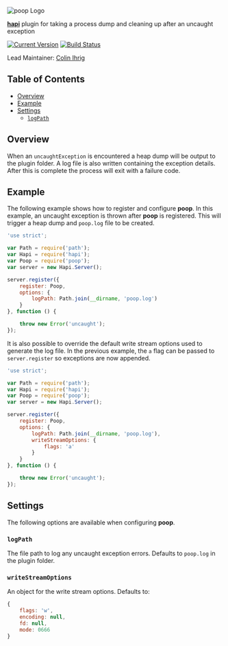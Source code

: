 ![poop Logo](https://raw.github.com/hapijs/poop/master/images/poop.png)

[**hapi**](https://github.com/hapijs/hapi) plugin for taking a process dump and cleaning up after an uncaught exception

[![Current Version](https://img.shields.io/npm/v/poop.svg)](https://www.npmjs.org/package/poop)
[![Build Status](https://secure.travis-ci.org/hapijs/poop.png)](http://travis-ci.org/hapijs/poop)

Lead Maintainer: [Colin Ihrig](https://github.com/cjihrig)

## Table of Contents

- [Overview](#overview)
- [Example](#example)
- [Settings](#settings)
    - [`logPath`](#logpath)

## Overview

When an `uncaughtException` is encountered a heap dump will be output to the
plugin folder. A log file is also written containing the exception details.
After this is complete the process will exit with a failure code.

## Example

The following example shows how to register and configure **poop**. In this example,
an uncaught exception is thrown after **poop** is registered. This will trigger a
heap dump and `poop.log` file to be created.

```javascript
'use strict';

var Path = require('path');
var Hapi = require('hapi');
var Poop = require('poop');
var server = new Hapi.Server();

server.register({
    register: Poop,
    options: {
        logPath: Path.join(__dirname, 'poop.log')
    }
}, function () {

    throw new Error('uncaught');
});
```

It is also possible to override the default write stream options used to generate the log file. In the previous example, the `a` flag can be passed to `server.register` so exceptions are now appended.

```javascript
'use strict';

var Path = require('path');
var Hapi = require('hapi');
var Poop = require('poop');
var server = new Hapi.Server();

server.register({
    register: Poop,
    options: {
        logPath: Path.join(__dirname, 'poop.log'),
        writeStreamOptions: {
            flags: 'a'
        }
    }
}, function () {

    throw new Error('uncaught');
});
```
## Settings

The following options are available when configuring **poop**.

### `logPath`

The file path to log any uncaught exception errors. Defaults to `poop.log` in
the plugin folder.

### `writeStreamOptions`

An object for the write stream options. Defaults to:
```javascript
{
    flags: 'w',
    encoding: null,
    fd: null,
    mode: 0666
}
```
